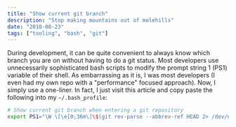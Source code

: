 ```yaml
---
title: "Show current git branch"
description: "Stop making mountains out of molehills"
date: "2018-08-23"
tags: ["tooling", "bash", "git"]
---
```


During development, it can be quite convenient to always know which branch you are on without having to do a git status. Most developers use unnecessarily sophisticated bash scripts to modify the prompt string 1 (PS1)  variable of their shell. As embarrassing as it is, I was most developers (I even had my own repo with a "performance" focused approach). Now, I simply use a one-liner. In fact, I just visit this article and copy paste the following into my `~/.bash_profile`:

```bash
# Show current git branch when entering a git repository
export PS1="\W \[\e[0;36m\]\$(git rev-parse --abbrev-ref HEAD 2> /dev/null)\[\e[0m\]\$ "
```

